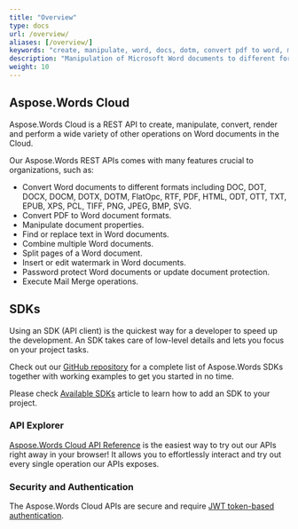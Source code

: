 ```yaml
---
title: "Overview"
type: docs
url: /overview/
aliases: [/overview/]
keywords: "create, manipulate, word, docs, dotm, convert pdf to word, microsoft word save as pdf, convert word doc to html, combine multiple word documents into one,combine word documents, split word document, create mail merge,mail merge template, Python, RUBY, PHP, C++, C#, Go, NodeJS, Pearl, Java, Android"
description: "Manipulation of Microsoft Word documents to different formats including DOC, DOT, DOCX, DOCM, DOTX, DOTM, FlatOpc, RTF, WordprocessingML, PDF, HtmlFixed, ODT, OTT, TXT, HTML, EPUB, XPS, PCL, TIFF, PNG, JPEG, BMP, SVG by using .NET, Python, RUBY, PHP, C++, C#, Go, NodeJS, Pearl, Java, Android.You can also convert PDF to Word Document,combine word documents, combine multiple word documents into one,split word document, create mail merge, execute mail merge template"
weight: 10
---
```


## Aspose.Words Cloud

Aspose.Words Cloud is a REST API to create, manipulate, convert, render and perform a wide variety of other operations on Word documents in the Cloud.

Our Aspose.Words REST APIs comes with many features crucial to organizations, such as:

- Convert Word documents to different formats including DOC, DOT, DOCX, DOCM, DOTX, DOTM, FlatOpc, RTF, PDF, HTML, ODT, OTT, TXT, EPUB, XPS, PCL, TIFF, PNG, JPEG, BMP, SVG.
- Convert PDF to Word document formats.
- Manipulate document properties.
- Find or replace text in Word documents.
- Combine multiple Word documents.
- Split pages of a Word document.
- Insert or edit watermark in Word documents.
- Password protect Word documents or update document protection.
- Execute Mail Merge operations.

## SDKs

Using an SDK (API client) is the quickest way for a developer to speed up the development. An SDK takes care of low-level details and lets you focus on your project tasks.

Check out our [GitHub repository](https://github.com/aspose-words-cloud) for a complete list of Aspose.Words SDKs together with working examples to get you started in no time.

Please check [Available SDKs](/available-sdks/) article to learn how to add an SDK to your project.

### API Explorer

[Aspose.Words Cloud API Reference](https://apireference.aspose.cloud/words/) is the easiest way to try out our APIs right away in your browser! It allows you to effortlessly interact and try out every single operation our APIs exposes.

### Security and Authentication

The Aspose.Words Cloud APIs are secure and require [JWT token-based authentication](https://docs.aspose.cloud/display/storagecloud/JSON+Web+Token+Authentication).
